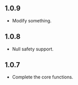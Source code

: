 ## 1.0.9

- Modify something.

## 1.0.8

- Null safety support.

## 1.0.7

- Complete the core functions.